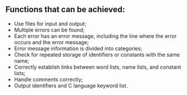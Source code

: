 ## Functions that can be achieved:
+ Use files for input and output;
+ Multiple errors can be found;
+ Each error has an error message, including the line where the error occurs and the error message;
+ Error message information is divided into categories;
+ Check for repeated storage of identifiers or constants with the same name;
+ Correctly establish links between word lists, name lists, and constant lists;
+ Handle comments correctly;
+ Output identifiers and C language keyword list.
